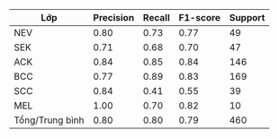 | Lớp   | Precision | Recall | F1-score | Support |
|-------|-----------|--------|----------|---------|
| NEV   | 0.80      | 0.73   | 0.77     | 49      |
| SEK   | 0.71      | 0.68   | 0.70     | 47      |
| ACK   | 0.84      | 0.85   | 0.84     | 146     |
| BCC   | 0.77      | 0.89   | 0.83     | 169     |
| SCC   | 0.84      | 0.41   | 0.55     | 39      |
| MEL   | 1.00      | 0.70   | 0.82     | 10      |
| Tổng/Trung bình | 0.80 | 0.80 | 0.79 | 460 |